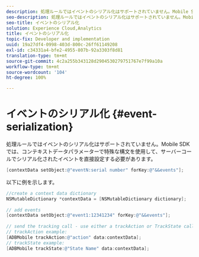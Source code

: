 ```yaml
---
description: 処理ルールではイベントのシリアル化はサポートされていません。Mobile SDK では、コンテキストデータパラメーターで特殊な構文を使用して、サーバーコールでシリアル化されたイベントを直接設定する必要があります。
seo-description: 処理ルールではイベントのシリアル化はサポートされていません。Mobile SDK では、コンテキストデータパラメーターで特殊な構文を使用して、サーバーコールでシリアル化されたイベントを直接設定する必要があります。
seo-title: イベントのシリアル化
solution: Experience Cloud,Analytics
title: イベントのシリアル化
topic-fix: Developer and implementation
uuid: 19a27df4-0998-403d-800c-26ff61149208
exl-id: c34331a4-bfe2-4955-807b-92a3303f8d81
translation-type: tm+mt
source-git-commit: 4c2a255b343128d2904530279751767e7f99a10a
workflow-type: tm+mt
source-wordcount: '104'
ht-degree: 100%

---
```


# イベントのシリアル化 {#event-serialization}

処理ルールではイベントのシリアル化はサポートされていません。Mobile SDK では、コンテキストデータパラメーターで特殊な構文を使用して、サーバーコールでシリアル化されたイベントを直接設定する必要があります。

```objective-c
[contextData setObject:@"eventN:serial number" forKey:@"&&events"];
```

以下に例を示します。

```objective-c
//create a context data dictionary 
NSMutableDictionary *contextData = [NSMutableDictionary dictionary]; 
 
// add events 
[contextData setObject:@"event1:12341234" forKey:@"&&events"]; 
 
// send the tracking call - use either a trackAction or TrackState call. 
// trackAction example: 
[ADBMobile trackAction:@"action" data:contextData]; 
// trackState example: 
[ADBMobile trackState:@"State Name" data:contextData]; 
```
